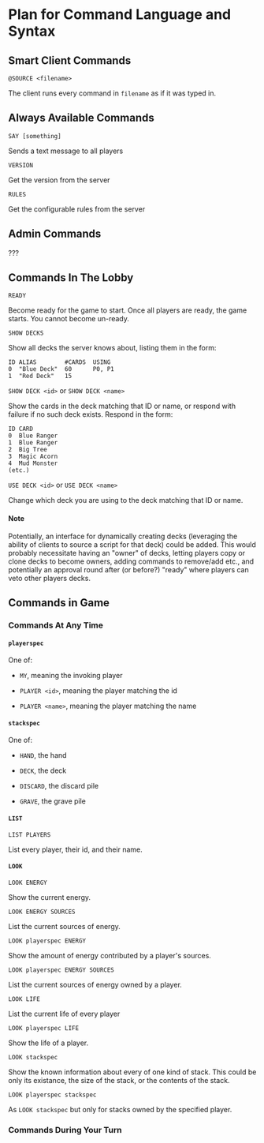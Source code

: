 # Plan for Command Language and Syntax

## Smart Client Commands

`@SOURCE <filename>`

The client runs every command in `filename` as if it was typed in.

## Always Available Commands

`SAY [something]`

Sends a text message to all players

`VERSION`

Get the version from the server

`RULES`

Get the configurable rules from the server

## Admin Commands

???

## Commands In The Lobby

`READY`

Become ready for the game to start. Once all players are ready, the game
starts. You cannot become un-ready.

`SHOW DECKS`

Show all decks the server knows about, listing them in the form:

```
ID ALIAS        #CARDS  USING
0  "Blue Deck"  60      P0, P1
1  "Red Deck"   15
```

`SHOW DECK <id>` or `SHOW DECK <name>`

Show the cards in the deck matching that ID or name, or respond with failure
if no such deck exists. Respond in the form:

```
ID CARD
0  Blue Ranger
1  Blue Ranger
2  Big Tree
3  Magic Acorn
4  Mud Monster
(etc.)
```

`USE DECK <id>` or `USE DECK <name>`

Change which deck you are using to the deck matching that ID or name.

#### Note

Potentially, an interface for dynamically creating decks (leveraging the ability
of clients to source a script for that deck) could be added. This would probably
necessitate having an "owner" of decks, letting players copy or clone decks
to become owners, adding commands to remove/add etc., and potentially an
approval round after (or before?) "ready" where players can veto other players
decks.

## Commands in Game

### Commands At Any Time

#### `playerspec`

One of:

 - `MY`, meaning the invoking player

 - `PLAYER <id>`, meaning the player matching the id

 - `PLAYER <name>`, meaning the player matching the name

#### `stackspec`

One of:

 - `HAND`, the hand

 - `DECK`, the deck

 - `DISCARD`, the discard pile

 - `GRAVE`, the grave pile

#### `LIST`

`LIST PLAYERS`

List every player, their id, and their name.

#### `LOOK`

`LOOK ENERGY`

Show the current energy.

`LOOK ENERGY SOURCES`

List the current sources of energy.

`LOOK playerspec ENERGY`

Show the amount of energy contributed by a player's sources.

`LOOK playerspec ENERGY SOURCES`

List the current sources of energy owned by a player.

`LOOK LIFE`

List the current life of every player

`LOOK playerspec LIFE`

Show the life of a player.

`LOOK stackspec`

Show the known information about every of one kind of stack. This could be only
its existance, the size of the stack, or the contents of the stack.

`LOOK playerspec stackspec`

As `LOOK stackspec` but only for stacks owned by the specified player.





### Commands During Your Turn


